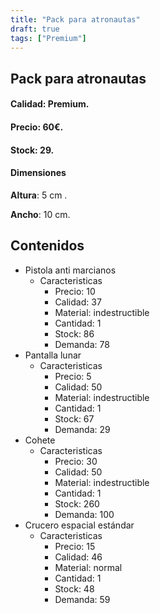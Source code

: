 ```yaml
---
title: "Pack para atronautas"
draft: true
tags: ["Premium"]
---
```

## Pack para atronautas
#### Calidad: Premium.
#### Precio: 60€.
#### Stock: 29.
#### Dimensiones
**Altura**: 5 cm .

**Ancho**: 10 cm.
## Contenidos
- Pistola anti marcianos
    - Caracteristicas
        - Precio: 10
        - Calidad: 37
        - Material: indestructible
        - Cantidad: 1
        - Stock: 86
        - Demanda: 78
- Pantalla lunar
    - Caracteristicas
        - Precio: 5
        - Calidad: 50
        - Material: indestructible
        - Cantidad: 1
        - Stock: 67
        - Demanda: 29
- Cohete
    - Caracteristicas
        - Precio: 30
        - Calidad: 50
        - Material: indestructible
        - Cantidad: 1
        - Stock: 260
        - Demanda: 100
- Crucero espacial estándar
    - Caracteristicas
        - Precio: 15
        - Calidad: 46
        - Material: normal
        - Cantidad: 1
        - Stock: 48
        - Demanda: 59
